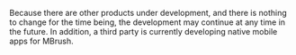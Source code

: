 Because there are other products under development, and there is nothing to change for the time being, the development may continue at any time in the future. In addition, a third party is currently developing native mobile apps for MBrush.